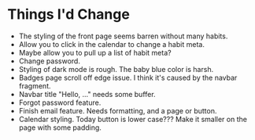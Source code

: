 # Things I'd Change
- The styling of the front page seems barren without many habits.
- Allow you to click in the calendar to change a habit meta.
- Maybe allow you to pull up a list of habit meta?
- Change password.
- Styling of dark mode is rough. The baby blue color is harsh.
- Badges page scroll off edge issue. I think it's caused by the navbar fragment.
- Navbar title "Hello, ..." needs some buffer.
- Forgot password feature.
- Finish email feature. Needs formatting, and a page or button.
- Calendar styling. Today button is lower case??? Make it smaller on the page with some padding.